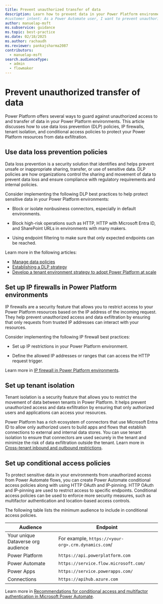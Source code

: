```yaml
---
title: Prevent unauthorized transfer of data
description: Learn how to prevent data in your Power Platform environments from being transferred to an external system without authorization.
#customer intent: As a Power Automate user, I want to prevent unauthorized access to data so that I can ensure the security of my Power Platform resources.
author: manuelap-msft
ms.subservice: guidance
ms.topic: best-practice
ms.date: 02/18/2025
ms.author: rachaudh
ms.reviewer: pankajsharma2087
contributors:
  - manuelap-msft
search.audienceType:
  - admin
  - flowmaker
---
```


# Prevent unauthorized transfer of data

Power Platform offers several ways to guard against unauthorized access to and transfer of data in your Power Platform environments. This article discusses how to use data loss prevention (DLP) policies, IP firewalls, tenant isolation, and conditional access policies to protect your Power Platform resources from data exfiltration.

## Use data loss prevention policies

Data loss prevention is a security solution that identifies and helps prevent unsafe or inappropriate sharing, transfer, or use of sensitive data. DLP policies are how organizations control the sharing and movement of data to prevent data loss and ensure compliance with regulatory requirements and internal policies.

Consider implementing the following DLP best practices to help protect sensitive data in your Power Platform environments:

- Block or isolate nonbusiness connectors, especially in default environments.

- Block high-risk operations such as HTTP, HTTP with Microsoft Entra ID, and SharePoint URLs in environments with many makers.

- Using endpoint filtering to make sure that only expected endpoints can be reached.

Learn more in the following articles:

- [Manage data policies](/power-platform/admin/prevent-data-loss)
- [Establishing a DLP strategy](/power-platform/guidance/adoption/dlp-strategy)
- [Develop a tenant environment strategy to adopt Power Platform at scale](/power-platform/guidance/white-papers/environment-strategy)

## Set up IP firewalls in Power Platform environments

IP firewalls are a security feature that allows you to restrict access to your Power Platform resources based on the IP address of the incoming request. They help prevent unauthorized access and data exfiltration by ensuring that only requests from trusted IP addresses can interact with your resources.

Consider implementing the following IP firewall best practices:

- Set up IP restrictions in your Power Platform environment.

- Define the allowed IP addresses or ranges that can access the HTTP request trigger.

Learn more in [IP firewall in Power Platform environments](/power-platform/admin/ip-firewall).

## Set up tenant isolation

Tenant isolation is a security feature that allows you to restrict the movement of data between tenants in Power Platform. It helps prevent unauthorized access and data exfiltration by ensuring that only authorized users and applications can access your resources.

Power Platform has a rich ecosystem of connectors that use Microsoft Entra ID to allow only authorized users to build apps and flows that establish connections to external and internal data stores. You can use tenant isolation to ensure that connectors are used securely in the tenant and minimize the risk of data exfiltration outside the tenant. Learn more in [Cross-tenant inbound and outbound restrictions](/power-platform/admin/cross-tenant-restrictions).

## Set up conditional access policies

To protect sensitive data in your environments from unauthorized access from Power Automate flows, you can create Power Automate conditional access policies along with using HTTP OAuth and IP-pinning. HTTP OAuth and IP-pinning are used to restrict access to specific endpoints. Conditional access policies can be used to enforce more security measures, such as multifactor authentication and location-based access controls.

The following table lists the minimum audience to include in conditional access policies.

| Audience | Endpoint |
| --- | --- |
| Your unique Dataverse org audience | For example, `https://<your-org>.crm.dynamics.com`/ |
| Power Platform | `https://api.powerplatform.com` |
| Power Automate | `https://service.flow.microsoft.com/` |
| Power Apps | `https://service.powerapps.com/` |
| Connections | `https://apihub.azure.com` |

Learn more in [Recommendations for conditional access and multifactor authentication in Microsoft Power Automate](/troubleshoot/power-platform/power-automate/administration/conditional-access-and-multi-factor-authentication-in-flow).
